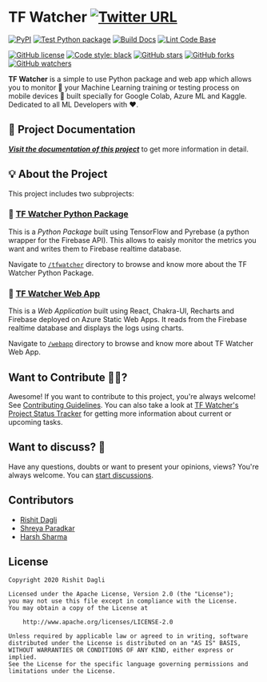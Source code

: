 # TF Watcher [![Twitter URL](https://img.shields.io/twitter/url?style=social&url=https%3A%2F%2Fgithub.com%2FRishit-dagli%2FTF-Watcher)](https://twitter.com/intent/tweet?text=Wow:&url=https%3A%2F%2Fgithub.com%2FRishit-dagli%2FTF-Watcher)

[![PyPI](https://img.shields.io/pypi/v/tf-watcher)](https://pypi.org/project/tf-watcher/)
[![Test Python package](https://github.com/Rishit-dagli/TF-Watcher/actions/workflows/tests.yml/badge.svg?branch=main)](https://github.com/Rishit-dagli/TF-Watcher/actions/workflows/tests.yml)
[![Build Docs](https://github.com/Rishit-dagli/TF-Watcher/actions/workflows/sphinx-ci.yml/badge.svg?branch=main)](https://github.com/Rishit-dagli/TF-Watcher/actions/workflows/sphinx-ci.yml)
[![Lint Code Base](https://github.com/Rishit-dagli/TF-Watcher/actions/workflows/linter.yml/badge.svg?branch=main)](https://github.com/Rishit-dagli/TF-Watcher/actions/workflows/linter.yml)

[![GitHub license](https://img.shields.io/github/license/Rishit-dagli/TF-Watcher)](LICENSE)
[![Code style: black](https://img.shields.io/badge/code%20style-black-000000.svg)](https://github.com/psf/black)
[![GitHub stars](https://img.shields.io/github/stars/Rishit-dagli/TF-Watcher?style=social)](https://github.com/Rishit-dagli/TF-Watcher/stargazers)
[![GitHub forks](https://img.shields.io/github/forks/Rishit-dagli/TF-Watcher?style=social)](https://github.com/Rishit-dagli/TF-Watcher/network/members)
[![GitHub watchers](https://img.shields.io/github/watchers/Rishit-dagli/TF-Watcher?style=social)](https://github.com/Rishit-dagli/TF-Watcher/watchers)

<!-- TODO: Create Zenodo badge -->

**TF Watcher** is a simple to use Python package and web app which allows you to monitor 👀 your Machine Learning training or testing process on mobile devices 📱 built specially for Google Colab, Azure ML and Kaggle. Dedicated to all ML Developers with ❤️. 

## 📄 Project Documentation

<!-- TODO: Host the docs -->
[_**Visit the documentation of this project**_](TODO) to get more information in detail.

## 💡 About the Project

This project includes two subprojects:

### 🔹 [TF Watcher Python Package](/tfwatcher)

This is a *Python Package* built using TensorFlow and Pyrebase (a python wrapper for the Firebase API). This allows to eaisly monitor the metrics you want and writes them to Firebase realtime database.

Navigate to [`/tfwatcher`](/tfwatcher) directory to browse and know more about the TF Watcher Python Package.

### 🔹 [TF Watcher Web App](/webapp)

This is a *Web Application* built using React, Chakra-UI, Recharts and Firebase deployed on Azure Static Web Apps. It reads from the Firebase realtime database and displays the logs using charts.

Navigate to [`/webapp`](/webapp) directory to browse and know more about TF Watcher Web App.

## Want to Contribute 🙋‍♂️?

Awesome! If you want to contribute to this project, you're always welcome! See [Contributing Guidelines](CONTRIBUTING.md). You can also take a look at [TF Watcher's Project Status Tracker](https://github.com/Rishit-dagli/TF-Watcher/projects/1) for getting more information about current or upcoming tasks.

## Want to discuss? 💬

Have any questions, doubts or want to present your opinions, views? You're always welcome. You can [start discussions](https://github.com/Rishit-dagli/TF-Watcher/discussions).

## Contributors

- [Rishit Dagli](https://github.com/Rishit-dagli)
- [Shreya Paradkar](https://github.com/shreyaparadkar)
- [Harsh Sharma](https://github.com/harshgeek4coder)

## License

```
Copyright 2020 Rishit Dagli

Licensed under the Apache License, Version 2.0 (the "License");
you may not use this file except in compliance with the License.
You may obtain a copy of the License at

    http://www.apache.org/licenses/LICENSE-2.0

Unless required by applicable law or agreed to in writing, software
distributed under the License is distributed on an "AS IS" BASIS,
WITHOUT WARRANTIES OR CONDITIONS OF ANY KIND, either express or implied.
See the License for the specific language governing permissions and
limitations under the License.
```